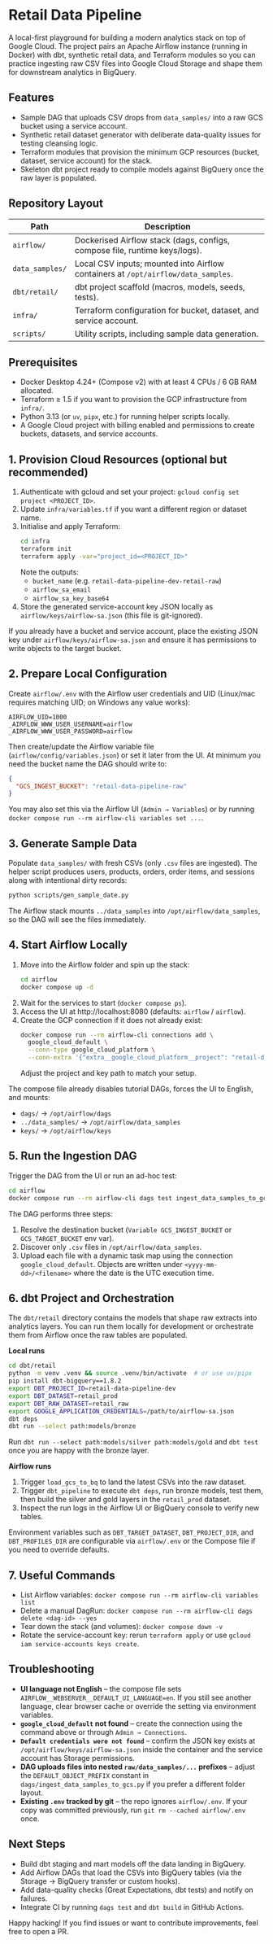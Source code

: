 # Retail Data Pipeline

A local-first playground for building a modern analytics stack on top of Google Cloud. The project pairs an Apache Airflow instance (running in Docker) with dbt, synthetic retail data, and Terraform modules so you can practice ingesting raw CSV files into Google Cloud Storage and shape them for downstream analytics in BigQuery.

## Features
- Sample DAG that uploads CSV drops from `data_samples/` into a raw GCS bucket using a service account.
- Synthetic retail dataset generator with deliberate data-quality issues for testing cleansing logic.
- Terraform modules that provision the minimum GCP resources (bucket, dataset, service account) for the stack.
- Skeleton dbt project ready to compile models against BigQuery once the raw layer is populated.

## Repository Layout
| Path | Description |
| --- | --- |
| `airflow/` | Dockerised Airflow stack (dags, configs, compose file, runtime keys/logs). |
| `data_samples/` | Local CSV inputs; mounted into Airflow containers at `/opt/airflow/data_samples`. |
| `dbt/retail/` | dbt project scaffold (macros, models, seeds, tests). |
| `infra/` | Terraform configuration for bucket, dataset, and service account. |
| `scripts/` | Utility scripts, including sample data generation. |

## Prerequisites
- Docker Desktop 4.24+ (Compose v2) with at least 4 CPUs / 6 GB RAM allocated.
- Terraform ≥ 1.5 if you want to provision the GCP infrastructure from `infra/`.
- Python 3.13 (or `uv`, `pipx`, etc.) for running helper scripts locally.
- A Google Cloud project with billing enabled and permissions to create buckets, datasets, and service accounts.

## 1. Provision Cloud Resources (optional but recommended)
1. Authenticate with gcloud and set your project: `gcloud config set project <PROJECT_ID>`.
2. Update `infra/variables.tf` if you want a different region or dataset name.
3. Initialise and apply Terraform:
   ```bash
   cd infra
   terraform init
   terraform apply -var="project_id=<PROJECT_ID>"
   ```
   Note the outputs:
   - `bucket_name` (e.g. `retail-data-pipeline-dev-retail-raw`)
   - `airflow_sa_email`
   - `airflow_sa_key_base64`
4. Store the generated service-account key JSON locally as `airflow/keys/airflow-sa.json` (this file is git-ignored).

If you already have a bucket and service account, place the existing JSON key under `airflow/keys/airflow-sa.json` and ensure it has permissions to write objects to the target bucket.

## 2. Prepare Local Configuration
Create `airflow/.env` with the Airflow user credentials and UID (Linux/mac requires matching UID; on Windows any value works):
```dotenv
AIRFLOW_UID=1000
_AIRFLOW_WWW_USER_USERNAME=airflow
_AIRFLOW_WWW_USER_PASSWORD=airflow
```

Then create/update the Airflow variable file (`airflow/config/variables.json`) or set it later from the UI. At minimum you need the bucket name the DAG should write to:
```json
{
  "GCS_INGEST_BUCKET": "retail-data-pipeline-raw"
}
```
You may also set this via the Airflow UI (`Admin → Variables`) or by running `docker compose run --rm airflow-cli variables set ...`.

## 3. Generate Sample Data
Populate `data_samples/` with fresh CSVs (only `.csv` files are ingested). The helper script produces users, products, orders, order items, and sessions along with intentional dirty records:
```bash
python scripts/gen_sample_date.py
```
The Airflow stack mounts `../data_samples` into `/opt/airflow/data_samples`, so the DAG will see the files immediately.

## 4. Start Airflow Locally
1. Move into the Airflow folder and spin up the stack:
   ```bash
   cd airflow
   docker compose up -d
   ```
2. Wait for the services to start (`docker compose ps`).
3. Access the UI at http://localhost:8080 (defaults: `airflow` / `airflow`).
4. Create the GCP connection if it does not already exist:
   ```bash
   docker compose run --rm airflow-cli connections add \
     google_cloud_default \
     --conn-type google_cloud_platform \
     --conn-extra '{"extra__google_cloud_platform__project": "retail-data-pipeline-dev", "extra__google_cloud_platform__key_path": "/opt/airflow/keys/airflow-sa.json"}'
   ```
   Adjust the project and key path to match your setup.

The compose file already disables tutorial DAGs, forces the UI to English, and mounts:
- `dags/` → `/opt/airflow/dags`
- `../data_samples/` → `/opt/airflow/data_samples`
- `keys/` → `/opt/airflow/keys`

## 5. Run the Ingestion DAG
Trigger the DAG from the UI or run an ad-hoc test:
```bash
cd airflow
docker compose run --rm airflow-cli dags test ingest_data_samples_to_gcs 2024-01-01
```
The DAG performs three steps:
1. Resolve the destination bucket (`Variable GCS_INGEST_BUCKET` or `GCS_TARGET_BUCKET` env var).
2. Discover only `.csv` files in `/opt/airflow/data_samples`.
3. Upload each file with a dynamic task map using the connection `google_cloud_default`. Objects are written under `<yyyy-mm-dd>/<filename>` where the date is the UTC execution time.

## 6. dbt Project and Orchestration
The `dbt/retail` directory contains the models that shape raw extracts into analytics layers. You can run them locally for development or orchestrate them from Airflow once the raw tables are populated.

**Local runs**
```bash
cd dbt/retail
python -m venv .venv && source .venv/bin/activate  # or use uv/pipx
pip install dbt-bigquery==1.8.2
export DBT_PROJECT_ID=retail-data-pipeline-dev
export DBT_DATASET=retail_prod
export DBT_RAW_DATASET=retail_raw
export GOOGLE_APPLICATION_CREDENTIALS=/path/to/airflow-sa.json
dbt deps
dbt run --select path:models/bronze
```
Run `dbt run --select path:models/silver path:models/gold` and `dbt test` once you are happy with the bronze layer.

**Airflow runs**
1. Trigger `load_gcs_to_bq` to land the latest CSVs into the raw dataset.
2. Trigger `dbt_pipeline` to execute `dbt deps`, run bronze models, test them, then build the silver and gold layers in the `retail_prod` dataset.
3. Inspect the run logs in the Airflow UI or BigQuery console to verify new tables.

Environment variables such as `DBT_TARGET_DATASET`, `DBT_PROJECT_DIR`, and `DBT_PROFILES_DIR` are configurable via `airflow/.env` or the Compose file if you need to override defaults.

## 7. Useful Commands
- List Airflow variables: `docker compose run --rm airflow-cli variables list`
- Delete a manual DagRun: `docker compose run --rm airflow-cli dags delete <dag-id> --yes`
- Tear down the stack (and volumes): `docker compose down -v`
- Rotate the service-account key: rerun `terraform apply` or use `gcloud iam service-accounts keys create`.

## Troubleshooting
- **UI language not English** – the compose file sets `AIRFLOW__WEBSERVER__DEFAULT_UI_LANGUAGE=en`. If you still see another language, clear browser cache or override the setting via environment variables.
- **`google_cloud_default` not found** – create the connection using the command above or through `Admin → Connections`.
- **`Default credentials were not found`** – confirm the JSON key exists at `/opt/airflow/keys/airflow-sa.json` inside the container and the service account has Storage permissions.
- **DAG uploads files into nested `raw/data_samples/...` prefixes** – adjust the `DEFAULT_OBJECT_PREFIX` constant in `dags/ingest_data_samples_to_gcs.py` if you prefer a different folder layout.
- **Existing `.env` tracked by git** – the repo ignores `airflow/.env`. If your copy was committed previously, run `git rm --cached airflow/.env` once.

## Next Steps
- Build dbt staging and mart models off the data landing in BigQuery.
- Add Airflow DAGs that load the CSVs into BigQuery tables (via the Storage → BigQuery transfer or custom hooks).
- Add data-quality checks (Great Expectations, dbt tests) and notify on failures.
- Integrate CI by running `dags test` and `dbt build` in GitHub Actions.

Happy hacking! If you find issues or want to contribute improvements, feel free to open a PR.
